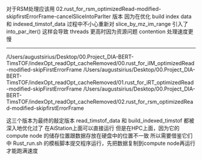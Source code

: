 对于RSM处理应该用 02.rust_for_rsm_optimizedRead-modified-skipfirstErrorFrame-cancelSliceIntoParIter 版本
因为在优化 build index data 和 indexed_timstof_data 过程中不小心重新对 slice_by_mz_im_range 引入了 into_par_iter() 
这样会导致 threads 更高时因为资源问题 contention 处理速度更慢

---

/Users/augustsirius/Desktop/00.Project_DIA-BERT-TimsTOF/indexOpt_readOpt_cacheRemoved/00.rust_for_iIM_optimizedRead-modified-skipFirstErrorFrame
/Users/augustsirius/Desktop/00.Project_DIA-BERT-TimsTOF/indexOpt_readOpt_cacheRemoved/01.rust_for_iRT_optimizedRead-modified-skipFirstErrorFrame
/Users/augustsirius/Desktop/00.Project_DIA-BERT-TimsTOF/indexOpt_readOpt_cacheRemoved/02.rust_for_rsm_optimizedRead-modified-skipfirstErrorFrame

这三个版本为最终的敲定版本
read_timstof_data 和 build_indexed_timstof 都被深入地优化过了
在AiStation上面可以直接运行
但是在HPC上面，因为它的compute node 的储存位置跟数据存放在硬盘中的位置不一致
所以需要借鉴它们中 Rust_run.sh 的模板脚本提交程序运行，先把数据复制到compute node再运行才能跑满速度